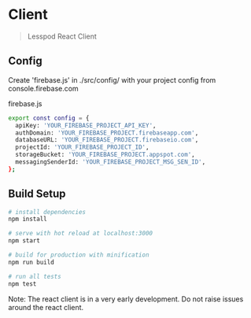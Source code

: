 # Client

> Lesspod React Client

## Config

Create 'firebase.js' in ./src/config/ with your project config from console.firebase.com

firebase.js
```bash
export const config = {
  apiKey: 'YOUR_FIREBASE_PROJECT_API_KEY',
  authDomain: 'YOUR_FIREBASE_PROJECT.firebaseapp.com',
  databaseURL: 'YOUR_FIREBASE_PROJECT.firebaseio.com',
  projectId: 'YOUR_FIREBASE_PROJECT_ID',
  storageBucket: 'YOUR_FIREBASE_PROJECT.appspot.com',
  messagingSenderId: 'YOUR_FIREBASE_PROJECT_MSG_SEN_ID',
};
```

## Build Setup

```bash
# install dependencies
npm install

# serve with hot reload at localhost:3000
npm start

# build for production with minification
npm run build

# run all tests
npm test
```
Note: The react client is in a very early development. Do not raise issues around the react client.